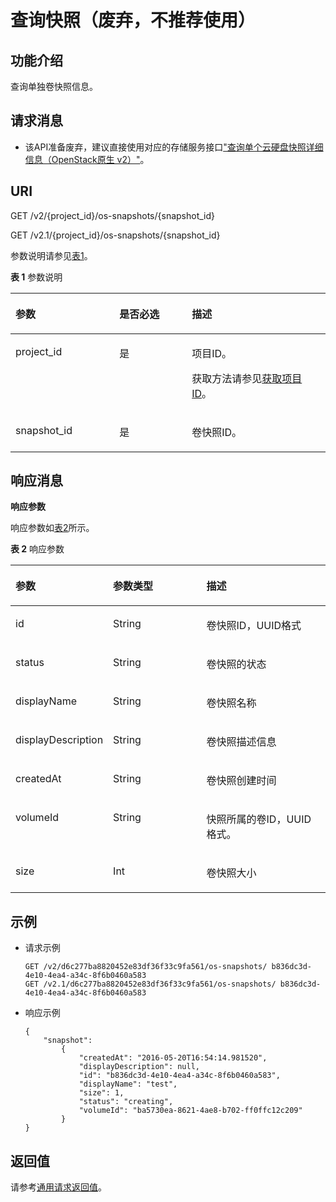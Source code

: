 # 查询快照（废弃，不推荐使用）<a name="ZH-CN_TOPIC_0065817726"></a>

## 功能介绍<a name="zh-cn_topic_0057973216_section42686800"></a>

查询单独卷快照信息。

## 请求消息<a name="zh-cn_topic_0057973216_section47273203"></a>

-   该API准备废弃，建议直接使用对应的存储服务接口["查询单个云硬盘快照详细信息（OpenStack原生 v2）"](https://support.huaweicloud.com/api-evs/zh-cn_topic_0051408628.html)。

## URI<a name="zh-cn_topic_0057973216_section48636880"></a>

GET /v2/\{project\_id\}/os-snapshots/\{snapshot\_id\}

GET /v2.1/\{project\_id\}/os-snapshots/\{snapshot\_id\}

参数说明请参见[表1](#zh-cn_topic_0057973216_table2814978410562)。

**表 1**  参数说明

<a name="zh-cn_topic_0057973216_table2814978410562"></a>
<table><thead align="left"><tr id="zh-cn_topic_0057973216_row4149654710562"><th class="cellrowborder" valign="top" width="33%" id="mcps1.2.4.1.1"><p id="p5187119"><a name="p5187119"></a><a name="p5187119"></a>参数</p>
</th>
<th class="cellrowborder" valign="top" width="23%" id="mcps1.2.4.1.2"><p id="p17503500"><a name="p17503500"></a><a name="p17503500"></a>是否必选</p>
</th>
<th class="cellrowborder" valign="top" width="44%" id="mcps1.2.4.1.3"><p id="p8497414"><a name="p8497414"></a><a name="p8497414"></a>描述</p>
</th>
</tr>
</thead>
<tbody><tr id="zh-cn_topic_0057973216_row3491217610562"><td class="cellrowborder" valign="top" width="33%" headers="mcps1.2.4.1.1 "><p id="zh-cn_topic_0057973216_p931403110562"><a name="zh-cn_topic_0057973216_p931403110562"></a><a name="zh-cn_topic_0057973216_p931403110562"></a>project_id</p>
</td>
<td class="cellrowborder" valign="top" width="23%" headers="mcps1.2.4.1.2 "><p id="zh-cn_topic_0057973216_p1623904210562"><a name="zh-cn_topic_0057973216_p1623904210562"></a><a name="zh-cn_topic_0057973216_p1623904210562"></a>是</p>
</td>
<td class="cellrowborder" valign="top" width="44%" headers="mcps1.2.4.1.3 "><p id="p37593705"><a name="p37593705"></a><a name="p37593705"></a>项目ID。</p>
<p id="p1180512217438"><a name="p1180512217438"></a><a name="p1180512217438"></a>获取方法请参见<a href="获取项目ID.md">获取项目ID</a>。</p>
</td>
</tr>
<tr id="zh-cn_topic_0057973216_row666163512618"><td class="cellrowborder" valign="top" width="33%" headers="mcps1.2.4.1.1 "><p id="zh-cn_topic_0057973216_p266153518267"><a name="zh-cn_topic_0057973216_p266153518267"></a><a name="zh-cn_topic_0057973216_p266153518267"></a>snapshot_id</p>
</td>
<td class="cellrowborder" valign="top" width="23%" headers="mcps1.2.4.1.2 "><p id="zh-cn_topic_0057973216_p66611935112613"><a name="zh-cn_topic_0057973216_p66611935112613"></a><a name="zh-cn_topic_0057973216_p66611935112613"></a>是</p>
</td>
<td class="cellrowborder" valign="top" width="44%" headers="mcps1.2.4.1.3 "><p id="zh-cn_topic_0057973216_p18691901277"><a name="zh-cn_topic_0057973216_p18691901277"></a><a name="zh-cn_topic_0057973216_p18691901277"></a>卷快照ID。</p>
</td>
</tr>
</tbody>
</table>

## 响应消息<a name="zh-cn_topic_0057973216_section22805648"></a>

**响应参数**

响应参数如[表2](#zh-cn_topic_0057973216_table30138413)所示。

**表 2**  响应参数

<a name="zh-cn_topic_0057973216_table30138413"></a>
<table><thead align="left"><tr id="zh-cn_topic_0057973216_row48088059"><th class="cellrowborder" valign="top" width="30.023002300230022%" id="mcps1.2.4.1.1"><p id="zh-cn_topic_0057972670_p57733603"><a name="zh-cn_topic_0057972670_p57733603"></a><a name="zh-cn_topic_0057972670_p57733603"></a>参数</p>
</th>
<th class="cellrowborder" valign="top" width="30.023002300230022%" id="mcps1.2.4.1.2"><p id="zh-cn_topic_0057972670_p45910260"><a name="zh-cn_topic_0057972670_p45910260"></a><a name="zh-cn_topic_0057972670_p45910260"></a>参数类型</p>
</th>
<th class="cellrowborder" valign="top" width="39.953995399539956%" id="mcps1.2.4.1.3"><p id="zh-cn_topic_0057972670_p32634650"><a name="zh-cn_topic_0057972670_p32634650"></a><a name="zh-cn_topic_0057972670_p32634650"></a>描述</p>
</th>
</tr>
</thead>
<tbody><tr id="zh-cn_topic_0057973216_row35331722"><td class="cellrowborder" valign="top" width="30.023002300230022%" headers="mcps1.2.4.1.1 "><p id="zh-cn_topic_0057973216_p43297228"><a name="zh-cn_topic_0057973216_p43297228"></a><a name="zh-cn_topic_0057973216_p43297228"></a>id</p>
</td>
<td class="cellrowborder" valign="top" width="30.023002300230022%" headers="mcps1.2.4.1.2 "><p id="zh-cn_topic_0057973216_p17414566"><a name="zh-cn_topic_0057973216_p17414566"></a><a name="zh-cn_topic_0057973216_p17414566"></a>String</p>
</td>
<td class="cellrowborder" valign="top" width="39.953995399539956%" headers="mcps1.2.4.1.3 "><p id="zh-cn_topic_0057973216_p37685829"><a name="zh-cn_topic_0057973216_p37685829"></a><a name="zh-cn_topic_0057973216_p37685829"></a>卷快照ID，UUID格式</p>
</td>
</tr>
<tr id="zh-cn_topic_0057973216_row3628141"><td class="cellrowborder" valign="top" width="30.023002300230022%" headers="mcps1.2.4.1.1 "><p id="zh-cn_topic_0057973216_p25444000"><a name="zh-cn_topic_0057973216_p25444000"></a><a name="zh-cn_topic_0057973216_p25444000"></a>status</p>
</td>
<td class="cellrowborder" valign="top" width="30.023002300230022%" headers="mcps1.2.4.1.2 "><p id="zh-cn_topic_0057973216_p47698128"><a name="zh-cn_topic_0057973216_p47698128"></a><a name="zh-cn_topic_0057973216_p47698128"></a>String</p>
</td>
<td class="cellrowborder" valign="top" width="39.953995399539956%" headers="mcps1.2.4.1.3 "><p id="zh-cn_topic_0057973216_p18786629"><a name="zh-cn_topic_0057973216_p18786629"></a><a name="zh-cn_topic_0057973216_p18786629"></a>卷快照的状态</p>
</td>
</tr>
<tr id="zh-cn_topic_0057973216_row34861933"><td class="cellrowborder" valign="top" width="30.023002300230022%" headers="mcps1.2.4.1.1 "><p id="zh-cn_topic_0057973216_p5244331"><a name="zh-cn_topic_0057973216_p5244331"></a><a name="zh-cn_topic_0057973216_p5244331"></a>displayName</p>
</td>
<td class="cellrowborder" valign="top" width="30.023002300230022%" headers="mcps1.2.4.1.2 "><p id="zh-cn_topic_0057973216_p22137706"><a name="zh-cn_topic_0057973216_p22137706"></a><a name="zh-cn_topic_0057973216_p22137706"></a>String</p>
</td>
<td class="cellrowborder" valign="top" width="39.953995399539956%" headers="mcps1.2.4.1.3 "><p id="zh-cn_topic_0057973216_p21913226"><a name="zh-cn_topic_0057973216_p21913226"></a><a name="zh-cn_topic_0057973216_p21913226"></a>卷快照名称</p>
</td>
</tr>
<tr id="zh-cn_topic_0057973216_row63001307"><td class="cellrowborder" valign="top" width="30.023002300230022%" headers="mcps1.2.4.1.1 "><p id="zh-cn_topic_0057973216_p2832271"><a name="zh-cn_topic_0057973216_p2832271"></a><a name="zh-cn_topic_0057973216_p2832271"></a>displayDescription</p>
</td>
<td class="cellrowborder" valign="top" width="30.023002300230022%" headers="mcps1.2.4.1.2 "><p id="zh-cn_topic_0057973216_p28087399"><a name="zh-cn_topic_0057973216_p28087399"></a><a name="zh-cn_topic_0057973216_p28087399"></a>String</p>
</td>
<td class="cellrowborder" valign="top" width="39.953995399539956%" headers="mcps1.2.4.1.3 "><p id="zh-cn_topic_0057973216_p488613"><a name="zh-cn_topic_0057973216_p488613"></a><a name="zh-cn_topic_0057973216_p488613"></a>卷快照描述信息</p>
</td>
</tr>
<tr id="zh-cn_topic_0057973216_row4397521"><td class="cellrowborder" valign="top" width="30.023002300230022%" headers="mcps1.2.4.1.1 "><p id="zh-cn_topic_0057973216_p20654900"><a name="zh-cn_topic_0057973216_p20654900"></a><a name="zh-cn_topic_0057973216_p20654900"></a>createdAt</p>
</td>
<td class="cellrowborder" valign="top" width="30.023002300230022%" headers="mcps1.2.4.1.2 "><p id="zh-cn_topic_0057973216_p62434175"><a name="zh-cn_topic_0057973216_p62434175"></a><a name="zh-cn_topic_0057973216_p62434175"></a>String</p>
</td>
<td class="cellrowborder" valign="top" width="39.953995399539956%" headers="mcps1.2.4.1.3 "><p id="zh-cn_topic_0057973216_p65228783"><a name="zh-cn_topic_0057973216_p65228783"></a><a name="zh-cn_topic_0057973216_p65228783"></a>卷快照创建时间</p>
</td>
</tr>
<tr id="zh-cn_topic_0057973216_row50188142"><td class="cellrowborder" valign="top" width="30.023002300230022%" headers="mcps1.2.4.1.1 "><p id="zh-cn_topic_0057973216_p38707722"><a name="zh-cn_topic_0057973216_p38707722"></a><a name="zh-cn_topic_0057973216_p38707722"></a>volumeId</p>
</td>
<td class="cellrowborder" valign="top" width="30.023002300230022%" headers="mcps1.2.4.1.2 "><p id="zh-cn_topic_0057973216_p48317811"><a name="zh-cn_topic_0057973216_p48317811"></a><a name="zh-cn_topic_0057973216_p48317811"></a>String</p>
</td>
<td class="cellrowborder" valign="top" width="39.953995399539956%" headers="mcps1.2.4.1.3 "><p id="zh-cn_topic_0057973216_p57997002"><a name="zh-cn_topic_0057973216_p57997002"></a><a name="zh-cn_topic_0057973216_p57997002"></a>快照所属的卷ID，UUID格式。</p>
</td>
</tr>
<tr id="zh-cn_topic_0057973216_row52210973"><td class="cellrowborder" valign="top" width="30.023002300230022%" headers="mcps1.2.4.1.1 "><p id="zh-cn_topic_0057973216_p1230412"><a name="zh-cn_topic_0057973216_p1230412"></a><a name="zh-cn_topic_0057973216_p1230412"></a>size</p>
</td>
<td class="cellrowborder" valign="top" width="30.023002300230022%" headers="mcps1.2.4.1.2 "><p id="zh-cn_topic_0057973216_p32554572"><a name="zh-cn_topic_0057973216_p32554572"></a><a name="zh-cn_topic_0057973216_p32554572"></a>Int</p>
</td>
<td class="cellrowborder" valign="top" width="39.953995399539956%" headers="mcps1.2.4.1.3 "><p id="zh-cn_topic_0057973216_p50146270"><a name="zh-cn_topic_0057973216_p50146270"></a><a name="zh-cn_topic_0057973216_p50146270"></a>卷快照大小</p>
</td>
</tr>
</tbody>
</table>

## 示例<a name="zh-cn_topic_0057973216_section3924243"></a>

-   请求示例

    ```
    GET /v2/d6c277ba8820452e83df36f33c9fa561/os-snapshots/ b836dc3d-4e10-4ea4-a34c-8f6b0460a583
    GET /v2.1/d6c277ba8820452e83df36f33c9fa561/os-snapshots/ b836dc3d-4e10-4ea4-a34c-8f6b0460a583
    ```

-   响应示例

    ```
    {
        "snapshot": 
            {
                "createdAt": "2016-05-20T16:54:14.981520", 
                "displayDescription": null, 
                "id": "b836dc3d-4e10-4ea4-a34c-8f6b0460a583",  
                "displayName": "test", 
                "size": 1, 
                "status": "creating", 
                "volumeId": "ba5730ea-8621-4ae8-b702-ff0ffc12c209"
            }
    }
    ```


## 返回值<a name="zh-cn_topic_0057973216_zh-cn_topic_0020212692_section22960139"></a>

请参考[通用请求返回值](通用请求返回值.md)。

